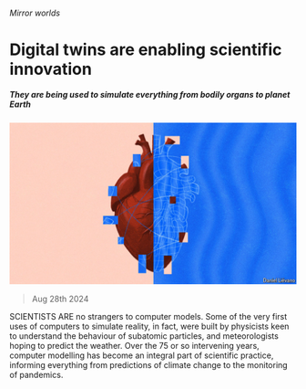 ###### Mirror worlds

# Digital twins are enabling scientific innovation 

##### They are being used to simulate everything from bodily organs to planet Earth 

![image](images/20240831_STD002.jpg) 

> Aug 28th 2024 

SCIENTISTS ARE no strangers to computer models. Some of the very first uses of computers to simulate reality, in fact, were built by physicists keen to understand the behaviour of subatomic particles, and meteorologists hoping to predict the weather. Over the 75 or so intervening years, computer modelling has become an integral part of scientific practice, informing everything from predictions of climate change to the monitoring of pandemics.

